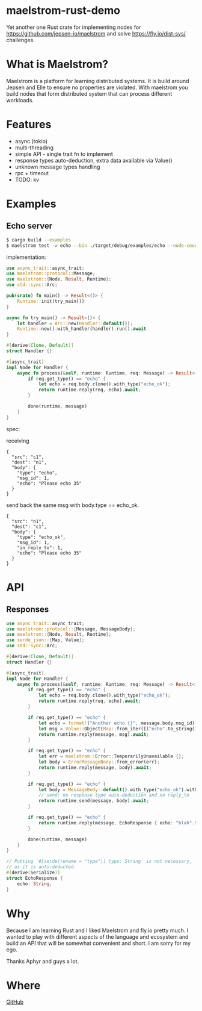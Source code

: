# maelstrom-rust-demo

Yet another one Rust crate for implementing nodes for https://github.com/jepsen-io/maelstrom and solve
https://fly.io/dist-sys/ challenges.

# What is Maelstrom?

Maelstrom is a platform for learning distributed systems. It is build around Jepsen and Elle to ensure no properties are
violated. With maelstrom you build nodes that form distributed system that can process different workloads.

# Features

- async (tokio)
- multi-threading
- simple API - single trait fn to implement
- response types auto-deduction, extra data available via Value()
- unknown message types handling
- rpc + timeout
- TODO: kv

# Examples

## Echo server

```bash
$ cargo build --examples
$ maelstrom test -w echo --bin ./target/debug/examples/echo --node-count 1 --time-limit 10 --log-stderr
````

implementation:

```rust
use async_trait::async_trait;
use maelstrom::protocol::Message;
use maelstrom::{Node, Result, Runtime};
use std::sync::Arc;

pub(crate) fn main() -> Result<()> {
    Runtime::init(try_main())
}

async fn try_main() -> Result<()> {
    let handler = Arc::new(Handler::default());
    Runtime::new().with_handler(handler).run().await
}

#[derive(Clone, Default)]
struct Handler {}

#[async_trait]
impl Node for Handler {
    async fn process(&self, runtime: Runtime, req: Message) -> Result<()> {
        if req.get_type() == "echo" {
            let echo = req.body.clone().with_type("echo_ok");
            return runtime.reply(req, echo).await;
        }

        done(runtime, message)
    }
}
```

spec:

receiving

    {
      "src": "c1",
      "dest": "n1",
      "body": {
        "type": "echo",
        "msg_id": 1,
        "echo": "Please echo 35"
      }
    }

send back the same msg with body.type == echo_ok.

    {
      "src": "n1",
      "dest": "c1",
      "body": {
        "type": "echo_ok",
        "msg_id": 1,
        "in_reply_to": 1,
        "echo": "Please echo 35"
      }
    }

# API

## Responses

```rust
use async_trait::async_trait;
use maelstrom::protocol::{Message, MessageBody};
use maelstrom::{Node, Result, Runtime};
use serde_json::{Map, Value};
use std::sync::Arc;

#[derive(Clone, Default)]
struct Handler {}

#[async_trait]
impl Node for Handler {
    async fn process(&self, runtime: Runtime, req: Message) -> Result<()> {
        if req.get_type() == "echo" {
            let echo = req.body.clone().with_type("echo_ok");
            return runtime.reply(req, echo).await;
        }

        if req.get_type() == "echo" {
            let echo = format!("Another echo {}", message.body.msg_id);
            let msg = Value::Object(Map::from_iter([("echo".to_string(), Value::String(echo))]));
            return runtime.reply(message, msg).await;
        }

        if req.get_type() == "echo" {
            let err = maelstrom::Error::TemporarilyUnavailable {};
            let body = ErrorMessageBody::from_error(err);
            return runtime.reply(message, body).await;
        }

        if req.get_type() == "echo" {
            let body = MessageBody::default().with_type("echo_ok").with_reply_to(req.body.msg_id);
            // send: no response type auto-deduction and no reply_to
            return runtime.send(message, body).await;
        }

        if req.get_type() == "echo" {
            return runtime.reply(message, EchoResponse { echo: "blah".to_string() }).await;
        }

        done(runtime, message)
    }
}

// Putting `#[serde(rename = "type")] typo: String` is not necessary,
// as it is auto-deducted.
#[derive(Serialize)]
struct EchoResponse {
    echo: String,
}

```

# Why

Because I am learning Rust and I liked Maelstrom and fly.io pretty much.
I wanted to play with different aspects of the language and ecosystem and
build an API that will be somewhat convenient and short. I am sorry for my ego.

Thanks Aphyr and guys a lot.

# Where

[GitHub](https://github.com/sitano/maelstrom-rust-node)

